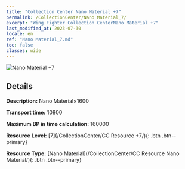 ```yaml
---
title: "Collection Center Nano Material +7"
permalink: /CollectionCenter/Nano Material_7/
excerpt: "Wing Fighter Collection CenterNano Material +7"
last_modified_at: 2023-07-30
locale: en
ref: "Nano Material_7.md"
toc: false
classes: wide
---
```



![Nano Material +7](/images/cc/CC_Nano_Material_5.png)

## Details

  **Description:** Nano Material×1600

  **Transport time:** 10800

  **Maximum BP in time calculation:** 160000

  **Resource Level:** [7](/CollectionCenter/CC Resource +7/){: .btn .btn--primary}

  **Resource Type:** [Nano Material](/CollectionCenter/CC Resource Nano Material/){: .btn .btn--primary}

